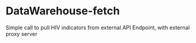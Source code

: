 # DataWarehouse-fetch
Simple call to pull HIV indicators from external API Endpoint, with external proxy server
